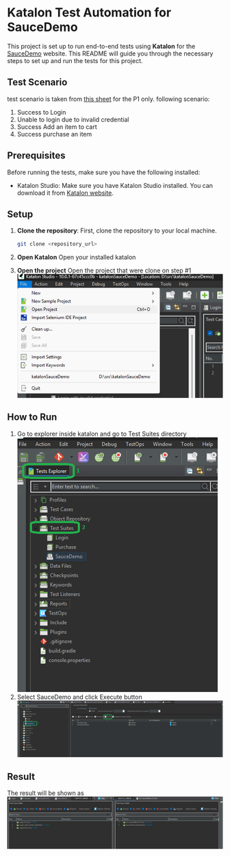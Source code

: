 # Katalon Test Automation for SauceDemo

This project is set up to run end-to-end tests using **Katalon** for the [SauceDemo](https://www.saucedemo.com/) website. This README will guide you through the necessary steps to set up and run the tests for this project.

## Test Scenario
test scenario is taken from [this sheet](https://docs.google.com/spreadsheets/d/1An5f9VfjqyB6EDt5fIdN6qraKHl7-QirV6sRijFokho/edit?gid=0#gid=0) for the P1 only. following scenario:
1. Success to Login
2. Unable to login due to invalid credential
3. Success Add an item to cart
4. Success purchase an item

## Prerequisites

Before running the tests, make sure you have the following installed:

- Katalon Studio: Make sure you have Katalon Studio installed. You can download it from [Katalon website](https://katalon.com/download).

## Setup

1. **Clone the repository**:
   First, clone the repository to your local machine.

   ```bash
   git clone <repository_url>
   ```
2. **Open Katalon**
    Open your installed katalon

3. **Open the project**
    Open the project that were clone on step #1
    ![open](img/openfolder.png)
    

## How to Run
1. Go to explorer inside katalon and go to Test Suites directory
    ![Go to explorer inside katalon](img/explorer.png)
2. Select SauceDemo and click Execute button
    ![execute](img/exec.png)

## Result
The result will be shown as 
    ![result](img/result.png)


